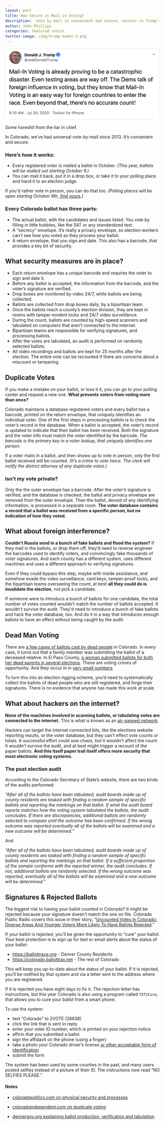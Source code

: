 ```yaml
---
layout: post
title: How Secure is Mail-in Voting?
description:  Vote by mail is convenient and secure, counter to Trump's lies about it
author: John Phillips
categories: featured resist
twitter-image: /img/trump-tweet-3.png
---
```


<div>
<a href="https://twitter.com/realdonaldtrump/status/1288809157722877952">
<img src="/img/trump-tweet-3.png" class="full-width border" alt="Donald J. Trump @realDonaldTrump Jul 30, 2020
Mail-In Voting is already proving to be a catastrophic disaster. Even testing areas are way off. The Dems talk of foreign influence in voting, but they know that Mail-In Voting is an easy way for foreign countries to enter the race. Even beyond that, there’s no accurate count!">
</a>
<p class="caption">Some horeshit from the liar in chief.</p>
</div>

In Colorado, we’ve had universal vote-by-mail since 2013. It’s convenient and secure. 

<!--more--> 

<a name="jump"></a>

### Here’s how it works:

- Every registered voter is mailed a ballot in October. *(This year, ballots will be mailed out starting October 9.)*
- You can mail it back, put it in a drop box, or take it to your polling place and hand it to an election judge.

If you'd rather vote in person, you can do that too. *(Polling places will be open starting October 9th, [find yours](https://www.sos.state.co.us/pubs/elections/VIP.html).)*

### Every Colorado ballot has three parts:

- The actual ballot, with the candidates and issues listed. You vote by filling in little bubbles, like the SAT or any standardized test.
- A “secrecy” envelope. It’s really a privacy envelope, so election workers can't see how you voted as they process your ballot. 
- A return envelope, that you sign and date. This also has a barcode, that provides a key bit of security. 

## What security measures are in place?

- Each return envelope has a unique barcode and requires the voter to sign and date it.
- Before any ballot is accepted, the information from the barcode, and the voter’s signature are verified.
- Drop boxes are monitored by video 24/7, while ballots are being collected.
- Ballots are collected from drop boxes daily, by a bipartisan team.
- Once the ballots reach a county’s election division, they are kept in rooms with tamper-evident locks and 24/7 video surveillance.
- During the count, ballots are counted by high-speed scanners and tabulated on computers that aren't connected to the internet.
- Bipartisan teams are responsible for verifying signatures, and processing ballots.
- After the votes are tabulated, an audit is performed on randomly selected ballots.
- All video recordings and ballots are kept for 25 months after the election. The entire vote can be recounted if there are concerns about a miscount or tampering.

## Duplicate Votes

If you make a mistake on your ballot, or lose it it, you can go to your polling center and request a new one. **What prevents voters from voting more than once?** 

Colorado maintains a database registered voters and every ballot has a barcode, printed on the return envelope, that uniquely identifies an individual voter. One of the first steps in processing ballots is to check the voter’s record in the database. When a ballot is accepted, the voter’s record is updated to indicate that their ballot has been received. Both the signature and the voter info must match the voter identified by the barcode. *The barcode is the primary key in a voter lookup, that uniquely identifies one person.*

If a voter mails in a ballot, and then shows up to vote in person, only the first ballot received will be counted. *(It’s a crime to vote twice. The clerk will notify the district attorney of any duplicate votes.)*

### Isn’t my vote private?

Only the the outer envelope has a barcode. After the voter’s signature is verified, and the database is checked, the ballot and privacy envelope are removed from the outer envelope. Then the ballot, devoid of any identifying information,  is processed in a separate room. **The voter database contains a record that a ballot was received from a specific person, but no indication of how they voted.**

## What about foreign interference?

**Couldn't Russia send in a bunch of fake ballots and flood the system?** If they mail in the ballots, or drop them off, they’d need to reverse engineer the barcodes used to identify voters, and convincingly fake thousands of voter signatures. And each county has a different system, uses different machines and uses a different approach to verifying signatures. 

Even if they could bypass this step, maybe with inside assistance, and somehow evade the video surveillance, card keys, tamper-proof locks, and the bipartisan teams overseeing the count, at best **all they could do is invalidate the election**, not pick a candidate. 

If someone were to introduce a bunch of ballots for one candidate, the total number of votes counted wouldn’t match the number of ballots accepted. It wouldn’t survive the audit. They'd need to introduce a bunch of fake ballots and hack the voter database, too. And do it in a way that introduces enough ballots to have an effect without being caught by the audit. 

## Dead Man Voting

There are [a few cases of ballots cast by dead people][ded1] in Colorado. In every case, it turns out that a family member was submitting the ballot of a deceased relative. In El Paso County, [a woman submitted ballots for both her dead parents in several elections][ded2]. These are voting crimes of opportunity. And they occur in in [very small numbers][fraud].

[ded1]: https://denver.cbslocal.com/2016/09/22/cbs4-investigation-finds-dead-voters-casting-ballots-in-colorado/
[ded2]: https://www.thedenverchannel.com/news/politics/colorado-woman-charged-with-voter-fraud-accused-of-forging-dead-parents-signatures
[fraud]: https://www.denverpost.com/2017/09/15/colorado-2016-improper-voting-study/

To turn this into an election rigging scheme, you’d need to systematically collect the ballots of dead people who are still registered, and forge their signatures. There is no evidence that anyone has made this work at scale.

## What about hackers on the internet?

**None of the machines involved in scanning ballots, or tabulating votes are connected to the internet.** This is what is known as an [air-gapped network][air]. 

Hackers can target the internet connected bits, like the elections website reporting results, or the voter database, but they can't effect vote counts or totals. A successful effort could sow chaos, but it wouldn’t affect the count. It wouldn’t survive the audit, and at best might trigger a recount of the paper ballots. **And this itself paper trail itself offers more security that most electronic voting systems.**  

[air]: https://www.wired.com/2014/12/hacker-lexicon-air-gap/

### The post election audit

According to the Colorado Secretary of State’s website, there are two kinds of the audits performed:

*“After all of the ballots have been tabulated, audit boards made up of county residents are tasked with finding a random sample of specific ballots and reporting the markings on that ballot. If what the audit board reports matches how the voting system tabulated the ballots, the audit concludes. If there are discrepancies, additional ballots are randomly selected to compare until the outcome has been confirmed. If the wrong outcome was reported eventually all of the ballots will be examined and a new outcome will be determined.”*

And 

*“After all of the ballots have been tabulated, audit boards made up of county residents are tasked with finding a random sample of specific ballots and reporting the markings on that ballot. If a sufficient proportion of the sample conforms with the reported winner, the audit concludes. If not, additional ballots are randomly selected. If the wrong outcome was reported, eventually all of the ballots will be examined and a new outcome will be determined.”*


[audit]: https://www.sos.state.co.us/pubs/elections/RLA/faqs.html

## Signatures & Rejected Ballots

The biggest risk to having your ballot counted in Colorado? It might be rejected because your signature doesn’t match the one on file. Colorado Public Radio covers this issue in their  story, “[Uncounted Votes In Colorado: Diverse Areas And Younger Voters More Likely To Have Ballots Rejected][cpr].”

[cpr]: https://www.cpr.org/2020/10/08/colorado-vote-by-mail-ballots-rejected-signatures/

If your ballot is rejected, you’ll be given the opportunity to “cure” your ballot. Your best protection is to sign up for text or email alerts about the status of your ballot:

- <https://ballottrace.org> - Denver County Residents
- <https://colorado.ballottrax.net> - The rest of Colorado

This will keep you up-to-date about the status of your ballot. If it is rejected, you’ll be notified by that system and via a letter sent to the address where you are registered.

If it is rejected you have eight days to fix it. The rejection letter has instructions, but this year Colorado is also using a program called `TXT2Cure`, that allows you to cure your ballot from a smart phone. 

To use the system:

- text “Colorado” to 2VOTE (28638)
- click the link that is sent in reply
- enter your voter ID number, which is printed on your rejection notice
- affirm that you submitted a ballot
- sign the affidavit on the phone (using a finger)
- take a photo your Colorado driver’s license [or other acceptable form of identification](https://www.sos.state.co.us/pubs/elections/vote/acceptableFormsOfID.html)
- submit the form

The system has been used by some counties in the past, and many users posted selfies instead of a picture of their ID. The instructions now read “NO SELFIES PLEASE.”

#### Notes

* [coloradopolitics.com on physical security and processes](https://www.coloradopolitics.com/2020-election/heres-a-look-at-the-security-precautions-in-colorados-mail-in-ballot-system/article_f741c53c-dc97-11ea-83c4-3b85f16fee70.html)

* [coloradoindependent.com on duplicate voting](https://www.coloradoindependent.com/2020/09/22/updated-got-voting-questions-weve-got-answers/)

* [denvergov.org explaining ballot production, verification and tabulation](https://www.denvergov.org/content/denvergov/en/denver-elections-divison/voter-election-information/ballot-life-cycle.html)
